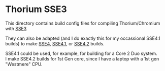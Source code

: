 # Thorium SSE3

This directory contains build config files for compiling Thorium/Chromium with [SSE3](https://en.wikipedia.org/wiki/SSE3)

They can also be adapted (and I do exactly this for my occassional SSE4.1 builds) to make [SSE4](https://en.wikipedia.org/wiki/SSE4), [SSE4.1](https://en.wikipedia.org/wiki/SSE4#SSE4.1), or [SSE4.2](https://en.wikipedia.org/wiki/SSE4#SSE4.2) builds.

SSE4.1 could be used, for example, for building for a Core 2 Duo system. \
I make SSE4.2 builds for 1st Gen core, since I have a laptop with a 1st gen "Westmere" CPU.
